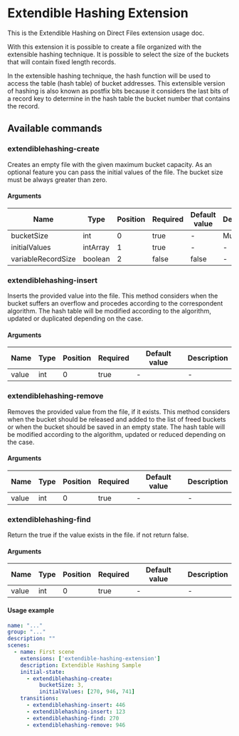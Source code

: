 # Extendible Hashing Extension

This is the Extendible Hashing on Direct Files extension usage doc.

With this extension it is possible to create a file organized with the extensible hashing technique. It is possible to select the size of the buckets that will contain fixed length records. 

In the extensible hashing technique, the hash function will be used to access the table (hash table) of bucket addresses. This extensible version of hashing is also known as postfix bits because it considers the last bits of a record key to determine in the hash table the bucket number that contains the record.
  
## Available commands

### extendiblehashing-create

Creates an empty file with the given maximum bucket capacity. As an optional feature you can pass the initial values of the file. The bucket size must be always greater than zero.

#### Arguments

| Name               | Type     | Position | Required | Default value | Description |
|--------------------|----------|----------|----------|---------------|-------------|
| bucketSize         | int      | 0        | true     | -             | Must be > 0 |
| initialValues      | intArray | 1        | true     | -             | -           |
| variableRecordSize | boolean  | 2        | false    | false         | -           |

### extendiblehashing-insert

Inserts the provided value into the file. This method considers when the bucket suffers an overflow and procedes according to the correspondent algorithm. The hash table will be modified according to the algorithm, updated or duplicated depending on the case.

#### Arguments

| Name  | Type | Position | Required | Default value | Description |
|-------|------|----------|----------|---------------|-------------|
| value | int  | 0        | true     | -             | -           |

### extendiblehashing-remove

Removes the provided value from the file, if it exists. This method considers when the bucket should be released and added to the list of freed buckets or when the bucket should be saved in an empty state. The hash table will be modified according to the algorithm, updated or reduced depending on the case.

#### Arguments

| Name  | Type | Position | Required | Default value | Description |
|-------|------|----------|----------|---------------|-------------|
| value | int  | 0        | true     | -             | -           |

### extendiblehashing-find

Return the true if the value exists in the file. if not return false.

#### Arguments

| Name  | Type | Position | Required | Default value | Description |
|-------|------|----------|----------|---------------|-------------|
| value | int  | 0        | true     | -             | -           |

#### Usage example

```yaml
name: "..."
group: "..."
description: ""
scenes:
  - name: First scene
    extensions: ['extendible-hashing-extension']
    description: Extendible Hashing Sample
    initial-state:
      - extendiblehashing-create: 
          bucketSize: 3, 
          initialValues: [270, 946, 741]
    transitions:
      - extendiblehashing-insert: 446
      - extendiblehashing-insert: 123
      - extendiblehashing-find: 270
      - extendiblehashing-remove: 946
```